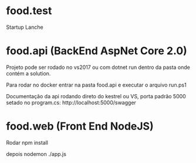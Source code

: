 # food.test
Startup Lanche

# food.api (BackEnd AspNet Core 2.0)

Projeto pode ser rodado no vs2017 ou com dotnet run dentro da pasta onde contém a solution.

Para rodar no docker entrar na pasta food.api e executar o arquivo run.ps1


Documentação da api rodando direto do kestrel ou VS, porta padrão 5000 setado no program.cs:
http://localhost:5000/swagger

# food.web (Front End NodeJS)

 Rodar npm install
 
 depois nodemon ./app.js